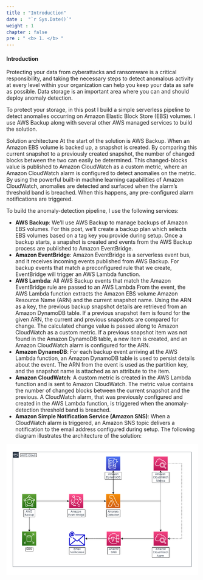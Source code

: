 ```yaml
---
title : "Introduction"
date :  "`r Sys.Date()`" 
weight : 1 
chapter : false
pre : " <b> 1. </b> "
---
```


#### Introduction

Protecting your data from cyberattacks and ransomware is a critical responsibility, and taking the necessary steps to detect anomalous activity at every level within your organization can help you keep your data as safe as possible. Data storage is an important area where you can and should deploy anomaly detection.

To protect your storage, in this post I build a simple serverless pipeline to detect anomalies occurring on Amazon Elastic Block Store (EBS) volumes. I use AWS Backup along with several other AWS managed services to build the solution.

Solution architecture
At the start of the solution is AWS Backup. When an Amazon EBS volume is backed up, a snapshot is created. By comparing this current snapshot to a previously created snapshot, the number of changed blocks between the two can easily be determined. This changed-blocks value is published to Amazon CloudWatch as a custom metric, where an Amazon CloudWatch alarm is configured to detect anomalies on the metric. By using the powerful built-in machine learning capabilities of Amazon CloudWatch, anomalies are detected and surfaced when the alarm’s threshold band is breached. When this happens, any pre-configured alarm notifications are triggered.

To build the anomaly-detection pipeline, I use the following services:

- **AWS Backup**: We’ll use AWS Backup to manage backups of Amazon EBS volumes. For this post, we’ll create a backup plan which selects EBS volumes based on a tag key you provide during setup. Once a backup starts, a snapshot is created and events from the AWS Backup process are published to Amazon EventBridge.
- **Amazon EventBridge**: Amazon EventBridge is a serverless event bus, and it receives incoming events published from AWS Backup. For backup events that match a preconfigured rule that we create, EventBridge will trigger an AWS Lambda function.
- **AWS Lambda**: All AWS Backup events that match the Amazon EventBridge rule are passed to an AWS Lambda From the event, the AWS Lambda function extracts the Amazon EBS volume Amazon Resource Name (ARN) and the current snapshot name. Using the ARN as a key, the previous backup snapshot details are retrieved from an Amazon DynamoDB table. If a previous snapshot item is found for the given ARN, the current and previous snapshots are compared for change. The calculated change value is passed along to Amazon CloudWatch as a custom metric. If a previous snapshot item was not found in the Amazon DynamoDB table, a new item is created, and an Amazon CloudWatch alarm is configured for the ARN.
- **Amazon DynamoDB**: For each backup event arriving at the AWS Lambda function, an Amazon DynamoDB table is used to persist details about the event. The ARN from the event is used as the partition key, and the snapshot name is attached as an attribute to the item.
- **Amazon CloudWatch**: A custom metric is created in the AWS Lambda function and is sent to Amazon CloudWatch. The metric value contains the number of changed blocks between the current snapshot and the previous. A CloudWatch alarm, that was previously configured and created in the AWS Lambda function, is triggered when the anomaly-detection threshold band is breached.
- **Amazon Simple Notification Service (Amazon SNS)**: When a CloudWatch alarm is triggered, an Amazon SNS topic delivers a notification to the email address configured during setup.
The following diagram illustrates the architecture of the solution:

![EBS](https://github.com/RyanNguyen1902/AWSBackup_detection_EBS/blob/3677679f569b5ea010a047be17c7210d9210b3b0/static/images/1/0007.png)

